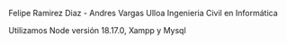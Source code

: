 Felipe Ramirez Diaz - Andres Vargas Ulloa
Ingenieria Civil en Informática

Utilizamos Node versión 18.17.0, Xampp y Mysql
